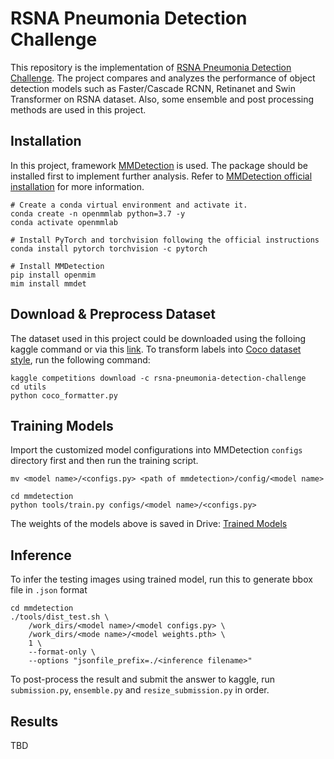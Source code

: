# RSNA Pneumonia Detection Challenge

This repository is the implementation of [RSNA Pneumonia Detection Challenge](https://www.kaggle.com/c/rsna-pneumonia-detection-challenge). The project compares and analyzes the performance of object detection models such as Faster/Cascade RCNN, Retinanet and Swin Transformer on RSNA dataset. Also, some ensemble and post processing methods are used in this project.

## Installation

In this project, framework [MMDetection](https://github.com/open-mmlab/mmdetection) is used. The package should be installed first to implement further analysis. Refer to [MMDetection official installation](https://mmdetection.readthedocs.io/en/latest/get_started.html#installation) for more information.

```
# Create a conda virtual environment and activate it.
conda create -n openmmlab python=3.7 -y
conda activate openmmlab

# Install PyTorch and torchvision following the official instructions
conda install pytorch torchvision -c pytorch

# Install MMDetection
pip install openmim
mim install mmdet
```

## Download & Preprocess Dataset 
The dataset used in this project could be downloaded using the folloing kaggle command or via this [link](https://www.kaggle.com/c/rsna-pneumonia-detection-challenge/data). To transform labels into [Coco dataset style](https://cocodataset.org/#format-data), run the following command:

```
kaggle competitions download -c rsna-pneumonia-detection-challenge
cd utils
python coco_formatter.py
```

## Training Models

Import the customized model configurations into MMDetection `configs` directory first and then run the training script.

```
mv <model name>/<configs.py> <path of mmdetection>/config/<model name>

cd mmdetection
python tools/train.py configs/<model name>/<configs.py>
```

The weights of the models above is saved in Drive: [Trained Models](https://drive.google.com/drive/folders/1dyMVyAZx8heH-09dhjaxZ4hnYk1gF6Cz?usp=sharing)

## Inference

To infer the testing images using trained model, run this to generate bbox file in `.json` format

```
cd mmdetection
./tools/dist_test.sh \
    /work_dirs/<model name>/<model configs.py> \
    /work_dirs/<mode name>/<model weights.pth> \
    1 \
    --format-only \
    --options "jsonfile_prefix=./<inference filename>"
```

To post-process the result and submit the answer to kaggle, run `submission.py`, `ensemble.py` and `resize_submission.py` in order.

## Results
TBD
